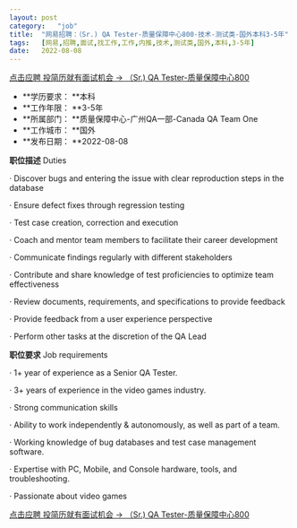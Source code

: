 ```yaml
---
layout:	post
category:	"job"
title:	"网易招聘：（Sr.) QA Tester-质量保障中心800-技术-测试类-国外本科3-5年"
tags:	[网易,招聘,面试,找工作,工作,内推,技术,测试类,国外,本科,3-5年]
date:	2022-08-08
---
```


[点击应聘 投简历就有面试机会 -> （Sr.) QA Tester-质量保障中心800](http://mobile.bole.netease.com/bole/boleDetail?id=42164&employeeId=346f03c3cda5f04c&key=all)



- **学历要求： **本科
- **工作年限： **3-5年
- **所属部门： **质量保障中心-广州QA一部-Canada QA Team One
- **工作城市： **国外
- **发布日期： **2022-08-08



**职位描述**
Duties

·       Discover bugs and entering the issue with clear reproduction steps in the database

·       Ensure defect fixes through regression testing

·       Test case creation, correction and execution

·       Coach and mentor team members to facilitate their career development

·       Communicate findings regularly with different stakeholders

·       Contribute and share knowledge of test proficiencies to optimize team effectiveness

·       Review documents, requirements, and specifications to provide feedback

·       Provide feedback from a user experience perspective

·       Perform other tasks at the discretion of the QA Lead



**职位要求**
Job requirements

·       1+ year of experience as a Senior QA Tester.

·       3+ years of experience in the video games industry.

·       Strong communication skills

·       Ability to work independently &amp; autonomously, as well as part of a team.

·       Working knowledge of bug databases and test case management software.

·       Expertise with PC, Mobile, and Console hardware, tools, and troubleshooting.

·       Passionate about video games



[点击应聘 投简历就有面试机会 -> （Sr.) QA Tester-质量保障中心800](http://mobile.bole.netease.com/bole/boleDetail?id=42164&employeeId=346f03c3cda5f04c&key=all)